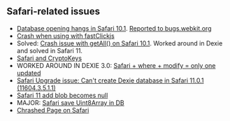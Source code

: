 ## Safari-related issues

* [Database opening hangs in Safari 10.1](https://github.com/dfahlander/Dexie.js/issues/508). [Reported to bugs.webkit.org](https://bugs.webkit.org/show_bug.cgi?id=171049)
* [Crash when using with fastClickjs](https://github.com/dfahlander/Dexie.js/issues/559)
* Solved: [Crash issue with getAll() on Safari 10.1](https://github.com/dfahlander/Dexie.js/issues/565). Worked around in Dexie and solved in Safari 11.
* [Safari and CryptoKeys](https://github.com/dfahlander/Dexie.js/issues/585)
* WORKED AROUND IN DEXIE 3.0: [Safari + where + modify = only one updated](https://github.com/dfahlander/Dexie.js/issues/594) 
* [Safari Upgrade issue: Can't create Dexie database in Safari 11.0.1 (11604.3.5.1.1)](https://github.com/dfahlander/Dexie.js/issues/616)
* [Safari 11 add blob becomes null](https://github.com/dfahlander/Dexie.js/issues/618)
* MAJOR: [Safari save Uint8Array in DB](https://github.com/dfahlander/Dexie.js/issues/656)
* [Chrashed Page on Safari](https://github.com/dfahlander/Dexie.js/issues/668)

